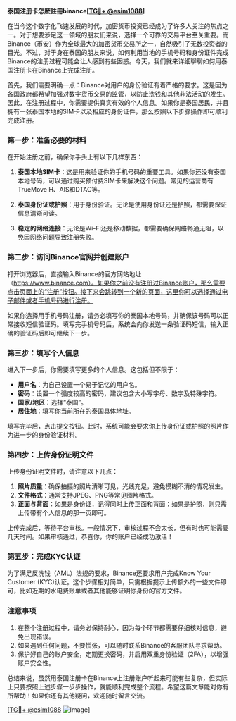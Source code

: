 **泰国注册卡怎麽註冊binance[[TG💪+ @esim1088](https://t.me/s/esim1088)]**

在当今这个数字化飞速发展的时代，加密货币投资已经成为了许多人关注的焦点之一。对于想要涉足这一领域的朋友们来说，选择一个可靠的交易平台至关重要。而Binance（币安）作为全球最大的加密货币交易所之一，自然吸引了无数投资者的目光。不过，对于身在泰国的朋友来说，如何利用当地的手机号码和身份证件完成Binance的注册过程可能会让人感到有些困惑。今天，我们就来详细聊聊如何用泰国注册卡在Binance上完成注册。

首先，我们需要明确一点：Binance对用户的身份验证有着严格的要求。这是因为各国政府都希望加强对数字货币交易的监管，以防止洗钱和其他非法活动的发生。因此，在注册过程中，你需要提供真实有效的个人信息。如果你是泰国居民，并且拥有一张泰国本地的SIM卡以及相应的身份证件，那么按照以下步骤操作即可顺利完成注册。

### 第一步：准备必要的材料

在开始注册之前，确保你手头上有以下几样东西：

1. **泰国本地SIM卡**：这是用来验证你的手机号码的重要工具。如果你还没有泰国本地号码，可以通过购买预付费SIM卡来解决这个问题。常见的运营商有TrueMove H、AIS和DTAC等。
   
2. **泰国身份证或护照**：用于身份验证。无论是使用身份证还是护照，都需要保证信息清晰可读。

3. **稳定的网络连接**：无论是Wi-Fi还是移动数据，都需要确保网络畅通无阻，以免因网络问题导致注册失败。

### 第二步：访问Binance官网并创建账户

打开浏览器后，直接输入Binance的官方网站地址（https://www.binance.com）。如果你之前没有注册过Binance账户，那么需要点击页面上的“注册”按钮。接下来会跳转到一个新的页面，这里你可以选择通过电子邮件或者手机号码进行注册。

如果你选择用手机号码注册，请务必填写你的泰国本地号码，并确保该号码可以正常接收短信验证码。填写完手机号码后，系统会向你发送一条验证码短信，输入正确的验证码后即可继续下一步。

### 第三步：填写个人信息

进入下一步后，你需要填写更多的个人信息。这包括但不限于：

- **用户名**：为自己设置一个易于记忆的用户名。
- **密码**：设置一个强度较高的密码，建议包含大小写字母、数字及特殊字符。
- **国家/地区**：选择“泰国”。
- **居住地**：填写你当前所在的泰国具体地址。

填写完毕后，点击提交按钮。此时，系统可能会要求你上传身份证或护照的照片作为进一步的身份验证材料。

### 第四步：上传身份证明文件

上传身份证明文件时，请注意以下几点：

1. **照片质量**：确保拍摄的照片清晰可见，光线充足，避免模糊不清的情况发生。
2. **文件格式**：通常支持JPEG、PNG等常见图片格式。
3. **正面与背面**：如果是身份证，记得同时上传正面和背面；如果是护照，则只需上传带有个人信息的那一页即可。

上传完成后，等待平台审核。一般情况下，审核过程不会太长，但有时也可能需要几天时间。如果审核通过，恭喜你，你的账户已经成功激活！

### 第五步：完成KYC认证

为了满足反洗钱（AML）法规的要求，Binance还要求用户完成Know Your Customer (KYC)认证。这个步骤相对简单，只需根据提示上传额外的一些文件即可，比如近期的水电费账单或者其他能够证明你身份的官方文件。

### 注意事项

1. 在整个注册过程中，请务必保持耐心，因为每个环节都需要仔细核对信息，避免出现错误。
2. 如果遇到任何问题，不要慌张，可以随时联系Binance的客服团队寻求帮助。
3. 保护好自己的账户安全，定期更换密码，并启用双重身份验证（2FA），以增强账户安全性。

总结来说，虽然用泰国注册卡在Binance上注册账户听起来可能有些复杂，但实际上只要按照上述步骤一步步操作，就能顺利完成整个流程。希望这篇文章能对你有所帮助！如果你还有其他疑问，欢迎随时留言交流。

[[TG💪+ @esim1088](https://t.me/s/esim1088) ![Image](https://i.postimg.cc/4NQfJmqS/Snipaste-2025-05-13-00-14-12.png)]